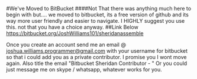 
#We've Moved to BitBucket
####Not That there was anything much here to begin with but....
we moved to bitbucket, its a free version of github and its way more user friendly and easier to navigate. I HIGHLY suggest you use this. not that you have a choice anyway.
##Link Below
https://bitbucket.org/JoshWilliams101/sheridanassemble

Once you create an account send me an email @ joshua.williams.programmer@gmail.com with your username for bitbucket so that i could add you as a private contributor. I promise you I wont move again. Also title the email "Bitbucket Sheridan Contributor - <your username here>" Or you could just message me on skype / whatsapp, whatever works for you. 